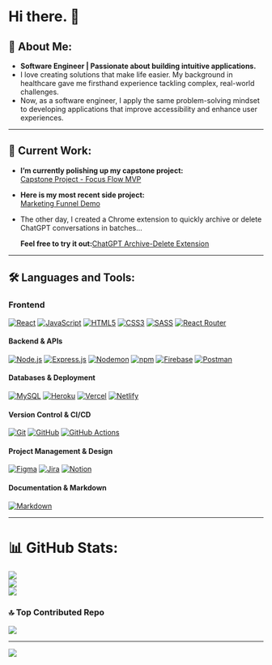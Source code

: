 # Hi there. 👋

## 💫 About Me:

- **Software Engineer | Passionate about building intuitive applications.**  
- I love creating solutions that make life easier. My background in healthcare gave me firsthand experience tackling complex, real-world challenges.  
- Now, as a software engineer, I apply the same problem-solving mindset to developing applications that improve accessibility and enhance user experiences.

---
## 📂 Current Work:
- **I’m currently polishing up my capstone project:**  
  [Capstone Project - Focus Flow MVP](https://github.com/cecilialeung05/capstone-project)
- **Here is my most recent side project:**  
  [Marketing Funnel Demo](https://github.com/cecilialeung05/marketing-funnel-demo)
- The other day, I created a Chrome extension to quickly archive or delete ChatGPT conversations in batches...
  
  **Feel free to try it out:**[ChatGPT Archive-Delete Extension](https://github.com/cecilialeung05/chatgpt-archive-delete)

---
## 🛠 Languages and Tools:

### **Frontend**  
[![React](https://img.shields.io/badge/react-%2320232a.svg?style=for-the-badge&logo=react&logoColor=%2361DAFB)](https://react.dev/) [![JavaScript](https://img.shields.io/badge/javascript-%23323330.svg?style=for-the-badge&logo=javascript&logoColor=%23F7DF1E)](https://developer.mozilla.org/en-US/docs/Web/JavaScript) [![HTML5](https://img.shields.io/badge/html5-%23E34F26.svg?style=for-the-badge&logo=html5&logoColor=white)](https://developer.mozilla.org/en-US/docs/Web/HTML) [![CSS3](https://img.shields.io/badge/css3-%231572B6.svg?style=for-the-badge&logo=css3&logoColor=white)](https://developer.mozilla.org/en-US/docs/Web/CSS) [![SASS](https://img.shields.io/badge/SASS-hotpink.svg?style=for-the-badge&logo=SASS&logoColor=white)](https://sass-lang.com/) [![React Router](https://img.shields.io/badge/React_Router-CA4245?style=for-the-badge&logo=react-router&logoColor=white)](https://reactrouter.com/)  

#### **Backend & APIs**  
[![Node.js](https://img.shields.io/badge/Node.js-43853D?style=for-the-badge&logo=node.js&logoColor=white)](https://nodejs.org/) [![Express.js](https://img.shields.io/badge/Express.js-%23404d59.svg?style=for-the-badge&logo=express&logoColor=%2361DAFB)](https://expressjs.com/) [![Nodemon](https://img.shields.io/badge/Nodemon-76D04B?style=for-the-badge&logo=nodemon&logoColor=white)](https://nodemon.io/) [![npm](https://img.shields.io/badge/npm-CB3837.svg?style=for-the-badge&logo=npm&logoColor=white)](https://www.npmjs.com/) [![Firebase](https://img.shields.io/badge/firebase-%23039BE5.svg?style=for-the-badge&logo=firebase)](https://firebase.google.com/) [![Postman](https://img.shields.io/badge/Postman-FF6C37?style=for-the-badge&logo=postman&logoColor=white)](https://www.postman.com/)  

#### **Databases & Deployment**  
[![MySQL](https://img.shields.io/badge/mysql-4479A1.svg?style=for-the-badge&logo=mysql&logoColor=white)](https://www.mysql.com/) [![Heroku](https://img.shields.io/badge/Heroku-430098?style=for-the-badge&logo=heroku&logoColor=white)](https://www.heroku.com/) [![Vercel](https://img.shields.io/badge/vercel-%23000000.svg?style=for-the-badge&logo=vercel&logoColor=white)](https://vercel.com/) [![Netlify](https://img.shields.io/badge/netlify-%23000000.svg?style=for-the-badge&logo=netlify&logoColor=#00C7B7)](https://www.netlify.com/)  

#### **Version Control & CI/CD**  
[![Git](https://img.shields.io/badge/git-%23F05033.svg?style=for-the-badge&logo=git&logoColor=white)](https://git-scm.com/) [![GitHub](https://img.shields.io/badge/github-%23121011.svg?style=for-the-badge&logo=github&logoColor=white)](https://github.com/) [![GitHub Actions](https://img.shields.io/badge/github%20actions-%232671E5.svg?style=for-the-badge&logo=githubactions&logoColor=white)](https://github.com/features/actions)  

#### **Project Management & Design**  
[![Figma](https://img.shields.io/badge/figma-%23F24E1E.svg?style=for-the-badge&logo=figma&logoColor=white)](https://www.figma.com/) [![Jira](https://img.shields.io/badge/jira-%230A0FFF.svg?style=for-the-badge&logo=jira&logoColor=white)](https://www.atlassian.com/software/jira) [![Notion](https://img.shields.io/badge/Notion-%23000000.svg?style=for-the-badge&logo=notion&logoColor=white)](https://www.notion.so/)  

#### **Documentation & Markdown**  
[![Markdown](https://img.shields.io/badge/Markdown-%23000000.svg?style=for-the-badge&logo=markdown&logoColor=white)](https://www.markdownguide.org/) 

--- 
# 📊 GitHub Stats:
![](https://github-readme-stats.vercel.app/api?username=Cecilialeung05&theme=dark&hide_border=false&include_all_commits=false&count_private=false)<br/>
![](https://nirzak-streak-stats.vercel.app/?user=Cecilialeung05&theme=dark&hide_border=false)<br/>
![](https://github-readme-stats.vercel.app/api/top-langs/?username=Cecilialeung05&theme=dark&hide_border=false&include_all_commits=false&count_private=false&layout=compact)

### 🔝 Top Contributed Repo
![](https://github-contributor-stats.vercel.app/api?username=Cecilialeung05&limit=5&theme=dark&combine_all_yearly_contributions=true)

---
[![](https://visitcount.itsvg.in/api?id=Cecilialeung05&icon=0&color=0)](https://visitcount.itsvg.in)




